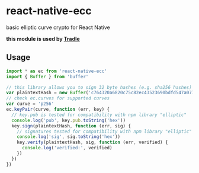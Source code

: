 # react-native-ecc

basic elliptic curve crypto for React Native

**this module is used by [Tradle](https://github.com/tradle/tim)**

## Usage

```js
import * as ec from 'react-native-ecc'
import { Buffer } from 'buffer'

// this library allows you to sign 32 byte hashes (e.g. sha256 hashes)
var plaintextHash = new Buffer('c764320a6820c75c82ec43523690bdfd547a077fd6fb805dc3fb9517d23ca527', 'hex')
// check ec.curves for supported curves
var curve = 'p256'
ec.keyPair(curve, function (err, key) {
  // key.pub is tested for compatibility with npm library "elliptic"
  console.log('pub', key.pub.toString('hex'))
  key.sign(plaintextHash, function (err, sig) {
    // signatures tested for compatibility with npm library "elliptic"
    console.log('sig', sig.toString('hex'))
    key.verify(plaintextHash, sig, function (err, verified) {
      console.log('verified:', verified)
    })
  })
})
```
